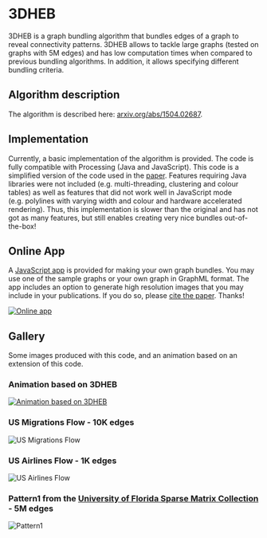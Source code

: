 # 3DHEB

3DHEB is a graph bundling algorithm that bundles edges of a graph to reveal connectivity patterns. 
3DHEB allows to tackle large graphs (tested on graphs with 5M edges) and has low computation times when compared to previous bundling algorithms. 
In addition, it allows specifying different bundling criteria. 

## Algorithm description

The algorithm is described here: [arxiv.org/abs/1504.02687](http://arxiv.org/abs/1504.02687).

## Implementation
Currently, a basic implementation of the algorithm is provided. The code is fully compatible with Processing (Java and JavaScript). 
This code is a simplified version of the code used in the [paper](http://arxiv.org/abs/1504.02687). Features requiring Java libraries were not included 
(e.g. multi-threading, clustering and colour tables) as well as features that did not work well in JavaScript mode  
(e.g. polylines with varying width and colour and hardware accelerated rendering). 
Thus, this implementation is slower than the original and has not got as many features, but still enables creating very nice bundles out-of-the-box! 

## Online App

A [JavaScript app](http://dcmoura.github.io/3DHEB/) is provided for making your own graph bundles.
You may use one of the sample graphs or your own graph in GraphML format. 
The app includes an option to generate high resolution images that you may include in your publications. 
If you do so, please [cite the paper](http://adsabs.harvard.edu/cgi-bin/bib_query?arXiv:1504.02687). Thanks! 

[![Online app](http://dcmoura.github.io/3DHEB/img2/js_app.png)](http://dcmoura.github.io/3DHEB/)


## Gallery 

Some images produced with this code, and an animation based on an extension of this code.

### Animation based on 3DHEB

[![Animation based on 3DHEB](http://dcmoura.github.io/3DHEB/img2/video_poster_3dheb_2.png)](https://vimeo.com/danielcmoura/3dheb)

### US Migrations Flow - 10K edges

![US Migrations Flow](http://dcmoura.github.io/3DHEB/img/migrations_flow.png)

### US Airlines Flow - 1K edges

![US Airlines Flow](http://dcmoura.github.io/3DHEB/img/airlines_flow.png)

### Pattern1 from the [University of Florida Sparse Matrix Collection](http://www.cise.ufl.edu/research/sparse/matrices/) - 5M edges

![Pattern1](http://dcmoura.github.io/3DHEB/img/pattern1_1.png)
